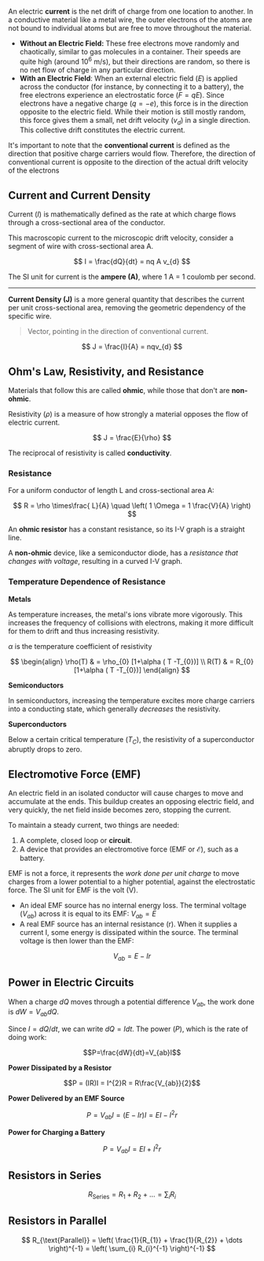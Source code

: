 An electric **current** is the net drift of charge from one location to another. In a conductive material like a metal wire, the outer electrons of the atoms are not bound to individual atoms but are free to move throughout the material.

- **Without an Electric Field:** These free electrons move randomly and chaotically, similar to gas molecules in a container. Their speeds are quite high (around $10^6$ m/s), but their directions are random, so there is no net flow of charge in any particular direction.
- **With an Electric Field**: When an external electric field ($E$) is applied across the conductor (for instance, by connecting it to a battery), the free electrons experience an electrostatic force ($F=qE$). Since electrons have a negative charge ($q = -e$), this force is in the direction opposite to the electric field. While their motion is still mostly random, this force gives them a small, net drift velocity ($v_{d}$) in a single direction. This collective drift constitutes the electric current.

It's important to note that the **conventional current** is defined as the direction that positive charge carriers would flow. Therefore, the direction of conventional current is opposite to the direction of the actual drift velocity of the electrons

## Current and Current Density

Current ($I$) is mathematically defined as the rate at which charge flows through a cross-sectional area of the conductor.

This macroscopic current to the microscopic drift velocity, consider a segment of wire with cross-sectional area A.

$$
I = \frac{dQ}{dt} = nq A v_{d}
$$

The SI unit for current is the **ampere (A)**, where 1 A = 1 coulomb per second.

---

**Current Density (J)** is a more general quantity that describes the current per unit cross-sectional area, removing the geometric dependency of the specific wire.

> Vector, pointing in the direction of conventional current.

$$
J = \frac{I}{A} = nqv_{d}
$$

## Ohm's Law, Resistivity, and Resistance

Materials that follow this are called **ohmic**, while those that don't are **non-ohmic**.

Resistivity $(\rho)$ is a measure of how strongly a material opposes the flow of electric current.

$$
J = \frac{E}{\rho}
$$

The reciprocal of resistivity is called **conductivity**.

### Resistance

For a uniform conductor of length L and cross-sectional area A:

$$
R = \rho \times\frac{ L}{A} \quad \left( 1 \Omega = 1 \frac{V}{A} \right)
$$

An **ohmic resistor** has a constant resistance, so its I-V graph is a straight line.

A **non-ohmic** device, like a semiconductor diode, has a *resistance that changes with voltage*, resulting in a curved I-V graph.

### Temperature Dependence of Resistance

**Metals**

As temperature increases, the metal's ions vibrate more vigorously. This increases the frequency of collisions with electrons, making it more difficult for them to drift and thus increasing resistivity.

$\alpha$ is the temperature coefficient of resistivity

$$
\begin{align}
\rho(T) & = \rho_{0} [1+\alpha ( T -T_{0})] \\
R(T) & = R_{0} [1+\alpha ( T -T_{0})]
\end{align}
$$

**Semiconductors**

In semiconductors, increasing the temperature excites more charge carriers into a conducting state, which generally *decreases* the resistivity.

**Superconductors**

Below a certain critical temperature ($T_{C}$​), the resistivity of a superconductor abruptly drops to zero.

## Electromotive Force (EMF)

An electric field in an isolated conductor will cause charges to move and accumulate at the ends. This buildup creates an opposing electric field, and very quickly, the net field inside becomes zero, stopping the current.

To maintain a steady current, two things are needed:

1. A complete, closed loop or **circuit**.
2. A device that provides an electromotive force (EMF or $\mathcal{E}$), such as a battery.

EMF is not a force, it represents the *work done per unit charge* to move charges from a lower potential to a higher potential, against the electrostatic force. The SI unit for EMF is the volt (V).

- An ideal EMF source has no internal energy loss. The terminal voltage ($V_{ab}$) across it is equal to its EMF: $V_{ab} = E$
- A real EMF source has an internal resistance (r). When it supplies a current I, some energy is dissipated within the source. The terminal voltage is then lower than the EMF:

$$V_{ab} = E - Ir$$

## Power in Electric Circuits

When a charge $dQ$ moves through a potential difference $V_{ab}$, the work done is $dW=V_{ab}dQ$.

Since $I=dQ/dt$, we can write $dQ=Idt$. The power $(P)$, which is the rate of doing work:

$$P=\frac{dW}{dt}=V_{ab}I$$

**Power Dissipated by a Resistor**

$$P = (IR)I = I^{2}R = R\frac{V_{ab}}{2}$$

**Power Delivered by an EMF Source**

$$P = V_{ab}I = (E - Ir)I = EI - I^{2}r$$

**Power for Charging a Battery**

$$P = V_{ab}I = EI + I^{2}r$$

## Resistors in Series

$$
R_{\text{Series}} = R_{1} + R_{2} + \dots = \sum_{i} R_{i}
$$

## Resistors in Parallel

$$
R_{\text{Parallel}} = \left( \frac{1}{R_{1}} + \frac{1}{R_{2}} + \dots \right)^{-1} = \left( \sum_{i} R_{i}^{-1} \right)^{-1}
$$
